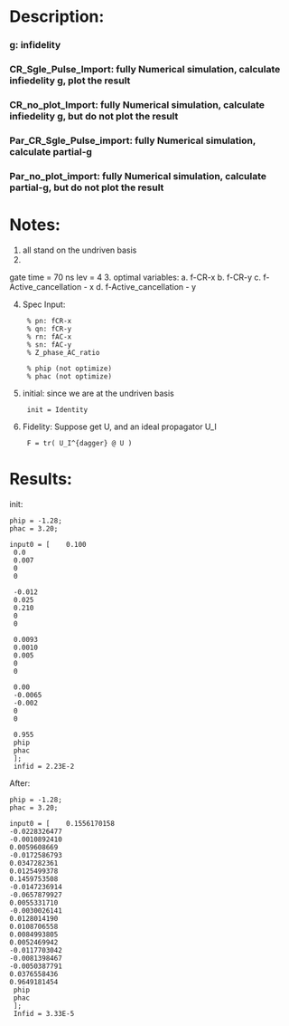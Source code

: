 # Description:

### g: infidelity

### CR_Sgle_Pulse_Import: fully Numerical simulation, calculate infiedelity g, plot the result

### CR_no_plot_Import: fully Numerical simulation, calculate infiedelity g, but do not plot the result


### Par_CR_Sgle_Pulse_import:  fully Numerical simulation, calculate  partial-g

### Par_no_plot_import:  fully Numerical simulation, calculate  partial-g, but do not plot the result


# Notes:
1. all stand on the undriven basis
2.
gate time = 70 ns
lev = 4
3. optimal variables: 
a. f-CR-x
b. f-CR-y
c. f-Active_cancellation - x
d. f-Active_cancellation - y

4. Spec
Input:

        % pn: fCR-x
        % qn: fCR-y
        % rn: fAC-x
        % sn: fAC-y
        % Z_phase_AC_ratio

        % phip (not optimize)
        % phac (not optimize)

5. initial:
    since we are at the undriven basis
    
        init = Identity
    
6. Fidelity:
    Suppose get U, and an ideal propagator U_I
    
        F = tr( U_I^{dagger} @ U )

# Results:

init:

    phip = -1.28;
    phac = 3.20;

    input0 = [    0.100
     0.0
     0.007
     0
     0
     
     -0.012
     0.025
     0.210
     0
     0

     0.0093
     0.0010
     0.005
     0
     0
     
     0.00
     -0.0065
     -0.002
     0
     0
     
     0.955
     phip
     phac
     ];
     infid = 2.23E-2

After:

    phip = -1.28;
    phac = 3.20;

    input0 = [    0.1556170158
    -0.0228326477
    -0.0010892410
    0.0059608669
    -0.0172586793
    0.0347282361
    0.0125499378
    0.1459753508
    -0.0147236914
    -0.0657879927
    0.0055331710
    -0.0030026141
    0.0128014190
    0.0108706558
    0.0084993805
    0.0052469942
    -0.0117703042
    -0.0081398467
    -0.0050387791
    0.0376558436
    0.9649181454
     phip
     phac
     ];
     Infid = 3.33E-5
